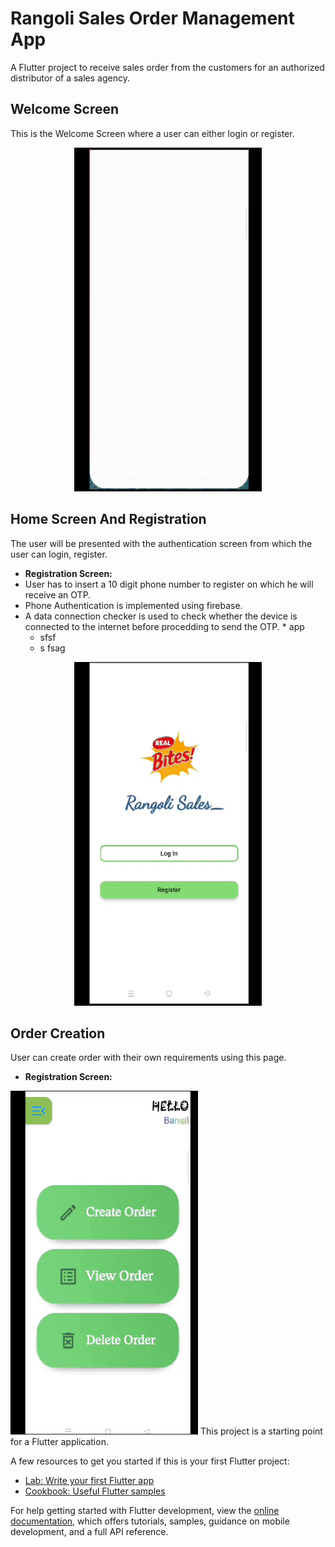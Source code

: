 # Rangoli Sales Order Management App

A Flutter project to receive sales order from the customers for an authorized distributor of a sales agency.

## Welcome Screen 
This is the Welcome Screen where a user can either login or register.
 <p align="center"> <img src="/GIFs/welcome%20screen.gif" width="300" height="550"/></p>



## Home Screen And Registration
 The user will be presented with the authentication screen from which the user can login, register.
  - **Registration Screen:**
   - User has to insert a 10 digit phone number to register on which he will receive an OTP.
   - Phone Authentication is implemented using firebase.
   - A data connection checker is used to check whether the device is connected to the internet before procedding to send the OTP.
    * app
     * sfsf
     * s fsag

 <p align="center"><img src="/GIFs/registration.gif" width="300" height="550"/></p>

## Order Creation
User can create order with their own requirements using this page.
 - **Registration Screen:**
<img src="/GIFs/createorder.gif" width="300" height="550"/>
This project is a starting point for a Flutter application.

A few resources to get you started if this is your first Flutter project:

- [Lab: Write your first Flutter app](https://docs.flutter.dev/get-started/codelab)
- [Cookbook: Useful Flutter samples](https://docs.flutter.dev/cookbook)

For help getting started with Flutter development, view the
[online documentation](https://docs.flutter.dev/), which offers tutorials,
samples, guidance on mobile development, and a full API reference.
